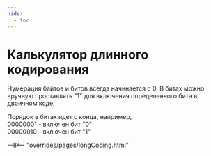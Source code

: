 ```yaml
---
hide:
  - toc
---
```

# Калькулятор длинного кодирования

Нумерация байтов и битов всегда начинается с 0. В битах можно вручную проставлять "1" для включения определенного бита в двоичном коде.  

Порядок в битах идет с конца, например,  
00000001 - включен бит "0"  
00000010 - включен бит "1"  

--8<-- "overrides/pages/longCoding.html"